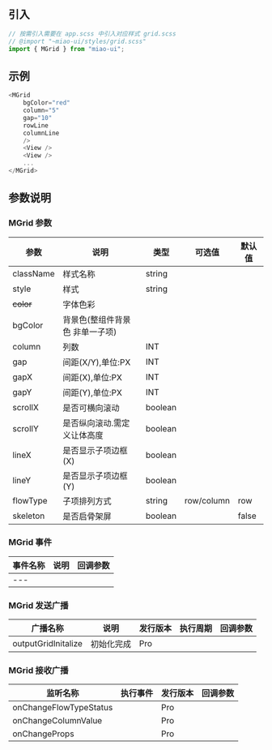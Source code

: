 ## 引入

```ts
// 按需引入需要在 app.scss 中引入对应样式 grid.scss
// @import "~miao-ui/styles/grid.scss"
import { MGrid } from "miao-ui";
```

## 示例

```ts
<MGrid
    bgColor="red"
    column="5"
    gap="10"
    rowLine
    columnLine
    />
    <View />
    <View />
    ...
</MGrid>
```

## 参数说明

### MGrid 参数

| 参数| 说明| 类型| 可选值 | 默认值 |
| --- | --- | --- | --- | --- |
|className|样式名称|string|
|style|样式|string|
|~~color~~|字体色彩||||
|bgColor|背景色(整组件背景色 非单一子项)||||
|column|列数|INT
|gap|间距(X/Y),单位:PX|INT
|gapX|间距(X),单位:PX|INT
|gapY|间距(Y),单位:PX|INT
|scrollX|是否可横向滚动|boolean
|scrollY|是否纵向滚动.需定义让体高度|boolean
|lineX|是否显示子项边框(X)|boolean
|lineY|是否显示子项边框(Y)|boolean
|flowType|子项排列方式|string|row/column|row|
|skeleton|是否启骨架屏|boolean||false|


### MGrid 事件

| 事件名称 |说明| 回调参数 |
| --- | --- | --- |
|---|


### MGrid 发送广播

| 广播名称 |说明|发行版本| 执行周期 | 回调参数 |
| --- | --- | --- |---|--- |
|outputGridInitalize|初始化完成|Pro||

### MGrid 接收广播

| 监听名称 |执行事件 |发行版本| 回调参数 |
| --- | --- | --- |---|
|onChangeFlowTypeStatus||Pro
|onChangeColumnValue||Pro
|onChangeProps||Pro
